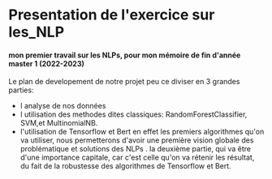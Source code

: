 # Presentation de l'exercice sur les_NLP
#### mon premier travail sur les NLPs, pour mon mémoire de fin d'année  master 1 (2022-2023)
Le plan de developement de notre projet peu ce diviser en 3 grandes parties:
- l analyse de nos données
- l utilisation des methodes dites classiques: RandomForestClassifier, SVM,et MultinomialNB.
- l'utilisation de Tensorflow et Bert
en effet les premiers algorithmes qu'on va utiliser, nous permetterons d'avoir une première vision globale des problématique et solutions des NLPs  .
la deuxième partie, qui va être d'une importance capitale, car c'est celle qu'on va rétenir les résultat, du fait de la robustesse des algorithmes de Tensorflow et Bert.

